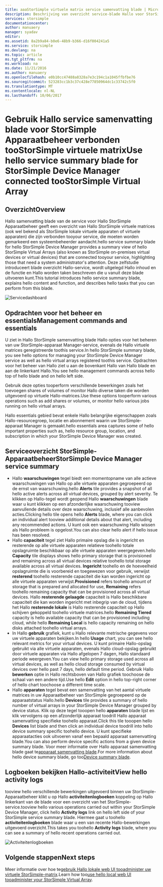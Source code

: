```yaml
---
title: aaaStorSimple virtuele matrix service samenvatting blade | Microsoft Docs
description: Beschrijving van overzicht service-blade Hallo voor StorSimple Apparaatbeheer en wordt uitgelegd hoe toouse het toomonitor Hallo status van uw virtuele StorSimple-matrix.
services: storsimple
documentationcenter: 
author: manuaery
manager: syadav
editor: 
ms.assetid: 8a2b9a84-b0e6-48b9-b366-d16f004241a5
ms.service: storsimple
ms.devlang: na
ms.topic: article
ms.tgt_pltfrm: na
ms.workload: na
ms.date: 11/21/2016
ms.author: manuaery
ms.openlocfilehash: e0b10cc47488a8328a7e3c194c1a1045ffbfbe76
ms.sourcegitcommit: 523283cc1b3c37c428e77850964dc1c33742c5f0
ms.translationtype: MT
ms.contentlocale: nl-NL
ms.lasthandoff: 10/06/2017
---
```

# <a name="use-hello-service-summary-blade-for-storsimple-device-manager-connected-toostorsimple-virtual-array"></a><span data-ttu-id="c056a-103">Gebruik Hallo service samenvatting blade voor StorSimple Apparaatbeheer verbonden tooStorSimple virtuele matrix</span><span class="sxs-lookup"><span data-stu-id="c056a-103">Use hello service summary blade for StorSimple Device Manager connected tooStorSimple Virtual Array</span></span>
## <a name="overview"></a><span data-ttu-id="c056a-104">Overzicht</span><span class="sxs-lookup"><span data-stu-id="c056a-104">Overview</span></span>
<span data-ttu-id="c056a-105">Hallo samenvatting blade van de service voor Hallo StorSimple Apparaatbeheer geeft een overzicht van Hallo StorSimple virtuele matrices (ook wel bekend als StorSimple lokale virtuele apparaten of virtuele apparaten) die zijn verbonden tooyour service, die moeten worden gemarkeerd een systeembeheerder aandacht.</span><span class="sxs-lookup"><span data-stu-id="c056a-105">hello service summary blade for hello StorSimple Device Manager provides a summary view of hello StorSimple Virtual Arrays (also known as StorSimple on-premises virtual devices or virtual devices) that are connected tooyour service, highlighting those that need a system administrator's attention.</span></span> <span data-ttu-id="c056a-106">Deze zelfstudie introduceert blade overzicht Hallo-service, wordt uitgelegd Hallo inhoud en de functie en Hallo worden taken beschreven die u vanuit deze blade uitvoeren kunt.</span><span class="sxs-lookup"><span data-stu-id="c056a-106">This tutorial introduces hello service summary blade, explains hello content and function, and describes hello tasks that you can perform from this blade.</span></span>

![Servicedashboard](./media/storsimple-virtual-array-service-summary/service-blade.png)

## <a name="management-commands-and-essentials"></a><span data-ttu-id="c056a-108">Opdrachten voor het beheer en essentials</span><span class="sxs-lookup"><span data-stu-id="c056a-108">Management commands and essentials</span></span>
<span data-ttu-id="c056a-109">U ziet in Hallo StorSimple samenvatting blade Hallo opties voor het beheren van uw StorSimple-apparaat Manager-service, evenals de Hallo virtuele matrices geregistreerde toothis service.</span><span class="sxs-lookup"><span data-stu-id="c056a-109">In hello StorSimple summary blade, you see hello options for managing your StorSimple Device Manager service as well as hello virtual arrays registered toothis service.</span></span> <span data-ttu-id="c056a-110">Opdrachten voor het beheer van Hallo ziet u aan de bovenkant Hallo van Hallo blade en aan de linkerkant Hallo.</span><span class="sxs-lookup"><span data-stu-id="c056a-110">You see hello management commands across hello top of hello blade and on hello left side.</span></span>

<span data-ttu-id="c056a-111">Gebruik deze opties tooperform verschillende bewerkingen zoals het toevoegen shares of volumes of monitor Hallo diverse taken die worden uitgevoerd op virtuele Hallo-matrices.</span><span class="sxs-lookup"><span data-stu-id="c056a-111">Use these options tooperform various operations such as add shares or volumes, or monitor hello various jobs running on hello virtual arrays.</span></span>

<span data-ttu-id="c056a-112">Hallo essentials gebied bevat enkele Hallo belangrijke eigenschappen zoals Hallo-resourcegroep, locatie en abonnement waarin uw StorSimple-apparaat Manager is gemaakt.</span><span class="sxs-lookup"><span data-stu-id="c056a-112">hello essentials area captures some of hello important properties such as, hello resource group, location, and subscription in which your StorSimple Device Manager was created.</span></span>

## <a name="storsimple-device-manager-service-summary"></a><span data-ttu-id="c056a-113">Serviceoverzicht StorSimple-Apparaatbeheer</span><span class="sxs-lookup"><span data-stu-id="c056a-113">StorSimple Device Manager service summary</span></span>
* <span data-ttu-id="c056a-114">Hallo **waarschuwingen** tegel biedt een momentopname van alle actieve waarschuwingen van Hallo op alle virtuele apparaten gegroepeerd op de ernst van waarschuwing.</span><span class="sxs-lookup"><span data-stu-id="c056a-114">hello **Alerts** tile provides a snapshot of all hello active alerts across all virtual devices, grouped by alert severity.</span></span> <span data-ttu-id="c056a-115">Te klikken op Hallo-tegel wordt geopend Hallo **waarschuwingen** blade waar u kunt klikken op een afzonderlijke waarschuwing tooview aanvullende details over deze waarschuwing, inclusief alle aanbevolen acties.</span><span class="sxs-lookup"><span data-stu-id="c056a-115">Clicking hello tile opens hello **Alerts** blade, where you can click an individual alert tooview additional details about that alert, including any recommended actions.</span></span> <span data-ttu-id="c056a-116">U kunt ook een waarschuwing Hallo wissen als Hallo probleem is opgelost.</span><span class="sxs-lookup"><span data-stu-id="c056a-116">You can also clear hello alert if hello issue has been resolved.</span></span>
* <span data-ttu-id="c056a-117">Hallo **capaciteit** tegel ziet Hallo primaire opslag die is ingericht en resterende op alle virtuele apparaten relatieve toohello totale opslagruimte beschikbaar op alle virtuele apparaten weergegeven.</span><span class="sxs-lookup"><span data-stu-id="c056a-117">hello **Capacity** tile displays shows hello primary storage that is provisioned and remaining across all virtual devices relative toohello total storage available across all virtual devices.</span></span> <span data-ttu-id="c056a-118">**Ingericht** toohello en de hoeveelheid opslagruimte die is voorbereid en toegewezen voor gebruik, verwijst **resterend** toohello resterende capaciteit die kan worden ingericht op alle virtuele apparaten verwijst.</span><span class="sxs-lookup"><span data-stu-id="c056a-118">**Provisioned** refers toohello amount of storage that is prepared and allocated for use, **Remaining** refers toohello remaining capacity that can be provisioned across all virtual devices.</span></span> <span data-ttu-id="c056a-119">Hallo **resterende gelaagde** capaciteit is Hallo beschikbare capaciteit die kan worden ingericht met inbegrip van de cloud, tijdens het Hallo **resterende lokale** is Hallo resterende capaciteit op Hallo schijven gekoppeld toohello virtuele matrices.</span><span class="sxs-lookup"><span data-stu-id="c056a-119">hello **Remaining Tiered** capacity is hello available capacity that can be provisioned including cloud, while hello **Remaining Local** is hello capacity remaining on hello disks attached toohello virtual arrays.</span></span>
* <span data-ttu-id="c056a-120">In Hallo **gebruik** grafiek, kunt u Hallo relevante metrische gegevens voor uw virtuele apparaten bekijken.</span><span class="sxs-lookup"><span data-stu-id="c056a-120">In hello **Usage** chart, you can see hello relevant metrics for your virtual devices.</span></span> <span data-ttu-id="c056a-121">U kunt primaire Hallo-opslag gebruikt via alle virtuele apparaten, evenals Hallo cloud-opslag gebruikt door virtuele apparaten via Hallo afgelopen 7 dagen, Hallo standaard periode weergeven.</span><span class="sxs-lookup"><span data-stu-id="c056a-121">You can view hello primary storage used across all virtual devices, as well as hello cloud storage consumed by virtual devices over hello past 7 days, hello default time period.</span></span> <span data-ttu-id="c056a-122">Gebruik Hallo **bewerken** optie in Hallo rechtsboven van Hallo grafiek toochoose de schaal van een andere tijd.</span><span class="sxs-lookup"><span data-stu-id="c056a-122">Use hello **Edit** option in hello top-right corner of hello chart toochoose a different time scale.</span></span>
* <span data-ttu-id="c056a-123">Hallo **apparaten** tegel bevat een samenvatting van het aantal virtuele matrices in uw Apparaatbeheer van StorSimple gegroepeerd op de apparaatstatus Hallo.</span><span class="sxs-lookup"><span data-stu-id="c056a-123">hello **Devices** tile provides a summary of hello number of virtual arrays in your StorSimple Device Manager grouped by device status.</span></span> <span data-ttu-id="c056a-124">Klik op deze tegel tooopen hello **apparaten** blade lijst en klik vervolgens op een afzonderlijk apparaat toodrill Hallo apparaat samenvatting specifieke toohello apparaat.</span><span class="sxs-lookup"><span data-stu-id="c056a-124">Click this tile tooopen hello **Devices** list blade and then click an individual device toodrill into hello device summary specific toohello device.</span></span> <span data-ttu-id="c056a-125">U kunt specifieke apparaatacties ook uitvoeren vanaf een bepaald apparaat samenvatting blade.</span><span class="sxs-lookup"><span data-stu-id="c056a-125">You can also perform device specific actions from a given device summary blade.</span></span> <span data-ttu-id="c056a-126">Voor meer informatie over Hallo apparaat samenvatting blade gaat te[apparaat samenvatting blade](storsimple-virtual-array-device-summary.md).</span><span class="sxs-lookup"><span data-stu-id="c056a-126">For more information about hello device summary blade, go too[Device summary blade](storsimple-virtual-array-device-summary.md).</span></span>

## <a name="view-hello-activity-logs"></a><span data-ttu-id="c056a-127">Logboeken bekijken Hallo-activiteit</span><span class="sxs-lookup"><span data-stu-id="c056a-127">View hello activity logs</span></span>
<span data-ttu-id="c056a-128">tooview hello verschillende bewerkingen uitgevoerd binnen uw StorSimple-Apparaatbeheer klikt u op Hallo **activiteitenlogboeken** koppeling op Hallo linkerkant van de blade voor een overzicht van het StorSimple-service.</span><span class="sxs-lookup"><span data-stu-id="c056a-128">tooview hello various operations carried out within your StorSimple Device Manager, click hello **Activity logs** link on hello left side of your StorSimple service summary blade.</span></span> <span data-ttu-id="c056a-129">Hiermee gaat u toohello **activiteitenlogboeken** blade waar u een van recente Hallo-bewerkingen uitgevoerd overzicht.</span><span class="sxs-lookup"><span data-stu-id="c056a-129">This takes you toohello **Activity logs** blade, where you can see a summary of hello recent operations carried out.</span></span>

![Activiteitenlogboeken](./media/storsimple-virtual-array-service-summary/activity-log.png)

## <a name="next-steps"></a><span data-ttu-id="c056a-131">Volgende stappen</span><span class="sxs-lookup"><span data-stu-id="c056a-131">Next steps</span></span>
<span data-ttu-id="c056a-132">Meer informatie over hoe te[gebruik Hallo lokale web UI tooadminister uw virtuele StorSimple-matrix](storsimple-ova-web-ui-admin.md).</span><span class="sxs-lookup"><span data-stu-id="c056a-132">Learn how too[use hello local web UI tooadminister your StorSimple Virtual Array](storsimple-ova-web-ui-admin.md).</span></span>

